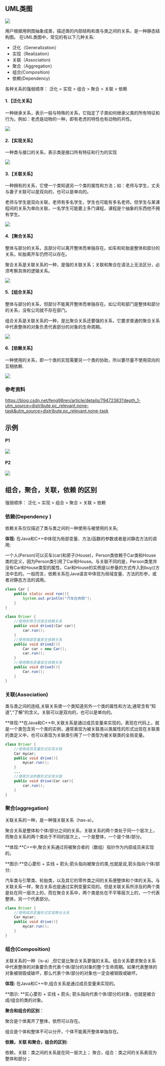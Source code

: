 ## UML类图
![](./resFiles/uml/p9.png)

用户根据用例图抽象成类，描述类的内部结构和类与类之间的关系，是一种静态结构图。 在UML类图中，常见的有以下几种关系: 

- 泛化（Generalization）
- 实现（Realization）
- 关联（Association)
- 聚合（Aggregation）
- 组合(Composition)
- 依赖(Dependency)

各种关系的强弱顺序： 泛化 = 实现 > 组合 > 聚合 > 关联 > 依赖


#### 1.【泛化关系】
一种继承关系，表示一般与特殊的关系，它指定了子类如何继承父类的所有特征和行为。例如：老虎是动物的一种，即有老虎的特性也有动物的共性。

![](./resFiles/uml/p1.png)

#### 2.【实现关系】
一种类与接口的关系，表示类是接口所有特征和行为的实现

![](./resFiles/uml/p2.png)

#### 3.【关联关系】
一种拥有的关系，它使一个类知道另一个类的属性和方法；如：老师与学生，丈夫与妻子关联可以是双向的，也可以是单向的。

老师与学生是双向关联，老师有多名学生，学生也可能有多名老师。但学生与某课程间的关系为单向关联，一名学生可能要上多门课程，课程是个抽象的东西他不拥有学生。 

![](./resFiles/uml/p3.png)

#### 4.【聚合关系】
整体与部分的关系，且部分可以离开整体而单独存在。如车和轮胎是整体和部分的关系，轮胎离开车仍然可以存在。

聚合关系是关联关系的一种，是强的关联关系；关联和聚合在语法上无法区分，必须考察具体的逻辑关系。

![](./resFiles/uml/p4.png)

#### 5.【组合关系】
整体与部分的关系，但部分不能离开整体而单独存在。如公司和部门是整体和部分的关系，没有公司就不存在部门。

组合关系是关联关系的一种，是比聚合关系还要强的关系，它要求普通的聚合关系中代表整体的对象负责代表部分的对象的生命周期。

![](./resFiles/uml/p5.png)

#### 6.【依赖关系】
一种使用的关系，即一个类的实现需要另一个类的协助，所以要尽量不使用双向的互相依赖.

![](./resFiles/uml/p6.png)

### 参考资料

https://blog.csdn.net/feng98ren/article/details/79472383?depth_1-utm_source=distribute.pc_relevant.none-task&utm_source=distribute.pc_relevant.none-task

## 示例
#### P1

![](./resFiles/uml/p7.png)

#### P2

![](./resFiles/uml/p8.png)







## 组合，聚合，关联，依赖 的区别

强弱顺序： 泛化 = 实现 > 组合 > 聚合 > 关联 > 依赖



### 依赖(Dependency ) 

依赖关系仅仅描述了类与类之间的一种使用与被使用的关系;

**体现:** 在Java和C++中体现为局部变量、方法/函数的参数或者是对静态方法的调用;

一个人(Person)可以买车(car)和房子(House)，Person类依赖于Car类和House类的定义，因为Person类引用了Car和House。与关联不同的是，Person类里并没有Car和House类型的属性，Car和House的实例是以参量的方式传入到buy()方法中去的。一般而言，依赖关系在Java语言中体现为局域变量、方法的形参，或者对静态方法的调用。

```java
class Car {   
    public static void run(){   
        System.out.println("汽车在奔跑");   
    }   
}   
     
class Driver {   
    //使用形参方式发生依赖关系   
    public void drive1(Car car){   
        car.run();   
    }   
    //使用局部变量发生依赖关系   
    public void drive2(){   
        Car car = new Car();   
        car.run();   
    }   
    //使用静态变量发生依赖关系   
    public void drive3(){   
        Car.run();   
    }   
} 
```



### 关联(Association)

类与类之间的连结,关联关系使一个类知道另外一个类的属性和方法;通常含有“知道”,“了解”的含义。关联可以是双向的，也可以是单向的。

**体现:**在Java和C++中,关联关系是通过成员变量来实现的。表现在代码上，就是一个类包含另一个类的实例，通常表现为被关联类以类属性的形式出现在关联类的类定义中，也可以表现为关联类引用了一个类型为被关联类的全局变量。

```java
class Driver {   
    //使用成员变量形式实现关联   
    Car mycar;   
    public void drive(){   
        mycar.run();   
    }   
    ...   
    //使用方法参数形式实现关联   
    public void drive(Car car){   
        car.run();   
    }   
}  
```



### 聚合(aggregation)

关联关系的一种，是一种强关联关系（has-a）。

聚合关系是整体和个体/部分之间的关系，关联关系的两个类处于同一个层次上，而聚合关系的两个类处于不同的层次上，一个是整体，一个是个体/部分。

**体现:**C++中,聚合关系通过将被聚合者的（数组）指针作为内部成员来实现的。

**图示:**空心菱形 + 实线 + 箭头;箭头指向被聚合的类,也就是说,箭头指向个体/部分;

汽车类与引擎类、轮胎类，以及其它的零件类之间的关系便整体和个体的关系。与关联关系一样，聚合关系也是通过实例变量实现的。但是关联关系所涉及的两个类是处在同一层次上的，而在聚合关系中，两个类是处在不平等层次上的，一个代表整体，另一个代表部分。

```java
class Driver {   
    //使用成员变量形式实现聚合关系   
    Car mycar;   
    public void drive(){   
        mycar.run();   
    }   
}  
```



### 组合(Composition)

关联关系的一种（is-a）,但它是比聚合关系更强的关系。组合关系要求聚合关系中代表整体的对象要负责代表个体/部分的对象的整个生命周期。如果代表整体的对象被销毁或破坏，那么代表个体/部分的对象也一定会被销毁或破坏。

**体现:** 在Java和C++中,组合关系是通过成员变量来实现的。

**图示: **实心菱形 + 实线 + 箭头; 箭头指向代表个体/部分的对象，也就是被合成/组合的类的对象。



**聚合和组合的区别**：

聚合是个体离开了整体，依然可以存在。

组合是个体和整体不可以分开，个体不能离开整体单独存在。



**依赖，关联 和聚合，组合的区别:**

依赖，关联：类之间的关系是在同一层次上；
聚合，组合：类之间的关系表现为整体和部分；